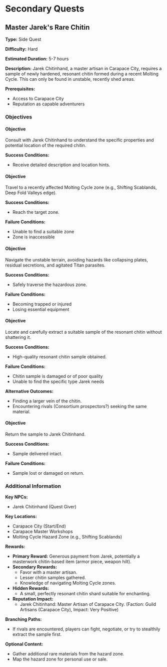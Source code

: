 # Secondary Quests

## Master Jarek's Rare Chitin

**Type:** Side Quest

**Difficulty:** Hard

**Estimated Duration:** 5-7 hours

**Description:** Jarek Chitinhand, a master artisan in Carapace City, requires a sample of newly hardened, resonant chitin formed during a recent Molting Cycle. This can only be found in unstable, recently shed areas.

**Prerequisites:**
- Access to Carapace City
- Reputation as capable adventurers

### Objectives

#### Objective

Consult with Jarek Chitinhand to understand the specific properties and potential location of the required chitin.

**Success Conditions:**
- Receive detailed description and location hints.

#### Objective

Travel to a recently affected Molting Cycle zone (e.g., Shifting Scablands, Deep Fold Valleys edge).

**Success Conditions:**
- Reach the target zone.

**Failure Conditions:**
- Unable to find a suitable zone
- Zone is inaccessible

#### Objective

Navigate the unstable terrain, avoiding hazards like collapsing plates, residual secretions, and agitated Titan parasites.

**Success Conditions:**
- Safely traverse the hazardous zone.

**Failure Conditions:**
- Becoming trapped or injured
- Losing essential equipment

#### Objective

Locate and carefully extract a suitable sample of the resonant chitin without shattering it.

**Success Conditions:**
- High-quality resonant chitin sample obtained.

**Failure Conditions:**
- Chitin sample is damaged or of poor quality
- Unable to find the specific type Jarek needs

**Alternative Outcomes:**
- Finding a larger vein of the chitin.
- Encountering rivals (Consortium prospectors?) seeking the same material.

#### Objective

Return the sample to Jarek Chitinhand.

**Success Conditions:**
- Sample delivered intact.

**Failure Conditions:**
- Sample lost or damaged on return.

### Additional Information

**Key NPCs:**
- Jarek Chitinhand (Quest Giver)

**Key Locations:**
- Carapace City (Start/End)
- Carapace Master Workshops
- Molting Cycle Hazard Zone (e.g., Shifting Scablands)

**Rewards:**
- **Primary Reward:** Generous payment from Jarek, potentially a masterwork chitin-based item (armor piece, weapon hilt).
- **Secondary Rewards:**
  - Favor with a master artisan.
  - Lesser chitin samples gathered.
  - Knowledge of navigating Molting Cycle zones.
- **Hidden Rewards:**
  - A small, perfectly resonant chitin shard suitable for enchanting.
- **Reputation Impact:**
  - Jarek Chitinhand: Master Artisan of Carapace City. (Faction: Guild Artisans (Carapace City), Impact: Very Positive)

**Branching Paths:**
- If rivals are encountered, players can fight, negotiate, or try to stealthily extract the sample first.

**Optional Content:**
- Gather additional rare materials from the hazard zone.
- Map the hazard zone for personal use or sale.